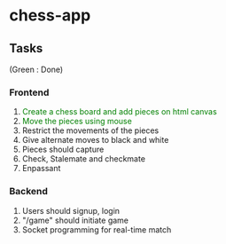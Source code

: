 # chess-app

## Tasks 
(Green : Done)  

### Frontend   
1. <span style="color:green;">Create a chess board and add pieces on html canvas</span>   
2. <span style="color:green;">Move the pieces using mouse</span>    
3. Restrict the movements of the pieces  
4. Give alternate moves to black and white  
5. Pieces should capture   
6. Check, Stalemate and checkmate  
7. Enpassant 

### Backend  
1. Users should signup, login  
2. "/game" should initiate game  
3. Socket programming for real-time match
